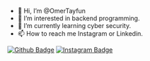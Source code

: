- 👋 Hi, I’m @OmerTayfun
- 👀 I’m interested in backend programming.
- 🌱 I’m currently learning cyber security.
- 📫 How to reach me Instagram or Linkedin.

[![Github Badge](https://img.shields.io/badge/-Github-000?style=quare&labelColor=000&logo=Github&logoColor=white&link=https://github.com/OmerTayfun)](link) 
[![Instagram Badge](https://img.shields.io/badge/-Instagram-C13584?style=flat-quare&labelColor=C13584&logo=instagram&logoColor=white&link=https://www.instagram.com/omrtyfn/)](link) 

<!---
OmerTayfun/OmerTayfun is a ✨ special ✨ repository because its `README.md` (this file) appears on your GitHub profile.
You can click the Preview link to take a look at your changes.
--->
